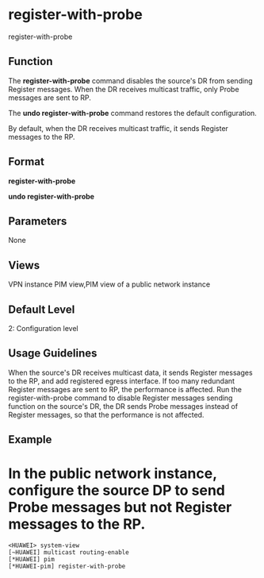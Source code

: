 register-with-probe
===================

register-with-probe

Function
--------



The **register-with-probe** command disables the source's DR from sending Register messages. When the DR receives multicast traffic, only Probe messages are sent to RP.

The **undo register-with-probe** command restores the default configuration.



By default, when the DR receives multicast traffic, it sends Register messages to the RP.


Format
------

**register-with-probe**

**undo register-with-probe**


Parameters
----------

None

Views
-----

VPN instance PIM view,PIM view of a public network instance


Default Level
-------------

2: Configuration level


Usage Guidelines
----------------

When the source's DR receives multicast data, it sends Register messages to the RP, and add registered egress interface. If too many redundant Register messages are sent to RP, the performance is affected. Run the register-with-probe command to disable Register messages sending function on the source's DR, the DR sends Probe messages instead of Register messages, so that the performance is not affected.


Example
-------

# In the public network instance, configure the source DP to send Probe messages but not Register messages to the RP.
```
<HUAWEI> system-view
[~HUAWEI] multicast routing-enable
[*HUAWEI] pim
[*HUAWEI-pim] register-with-probe

```